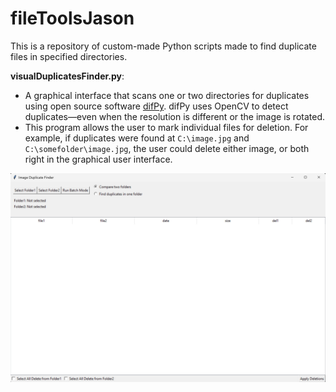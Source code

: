 # fileToolsJason

This is a repository of custom-made Python scripts made to find duplicate files in specified directories.

__visualDuplicatesFinder.py__:
- A graphical interface that scans one or two directories for duplicates using open source software [difPy](https://github.com/elisemercury/Duplicate-Image-Finder). difPy uses OpenCV to detect duplicates—even when the resolution is different or the image is rotated.
- This program allows the user to mark individual files for deletion. For example, if duplicates were found at `C:\image.jpg` and `C:\somefolder\image.jpg`, the user could delete either image, or both right in the graphical user interface.

![visualDuplicatesFinder Homescreen.jpg](img/visualDuplicatesFinder%20Homescreen.jpg)